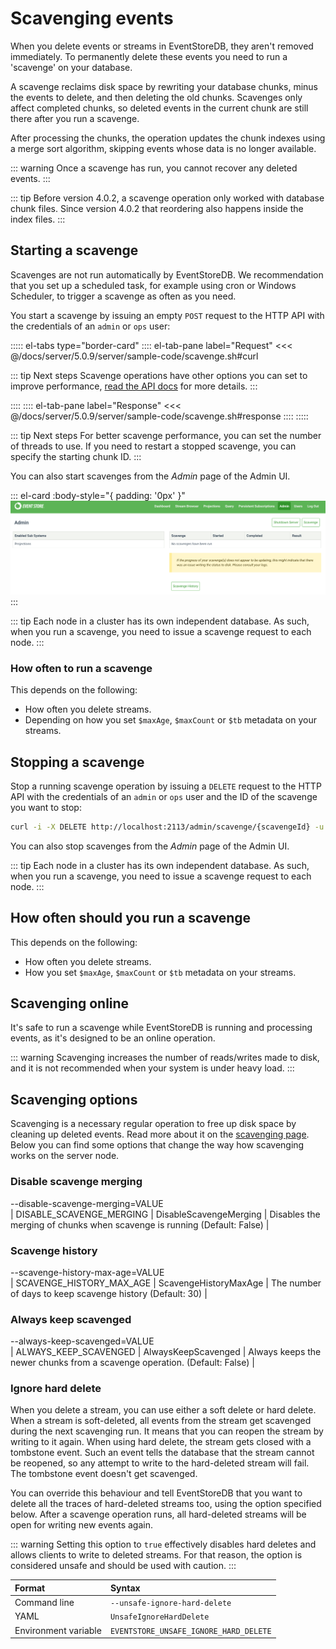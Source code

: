 # Scavenging events

When you delete events or streams in EventStoreDB, they aren't removed immediately. To permanently delete these events you need to run a 'scavenge' on your database.

A scavenge reclaims disk space by rewriting your database chunks, minus the events to delete, and then deleting the old chunks. Scavenges only affect completed chunks, so deleted events in the current chunk are still there after you run a scavenge.

After processing the chunks, the operation updates the chunk indexes using a merge sort algorithm, skipping events whose data is no longer available.

::: warning
Once a scavenge has run, you cannot recover any deleted events.
:::

::: tip
Before version 4.0.2, a scavenge operation only worked with database chunk files. Since version 4.0.2 that reordering also happens inside the index files.
:::

## Starting a scavenge

Scavenges are not run automatically by EventStoreDB. We recommendation that you set up a scheduled task, for example using cron or Windows Scheduler, to trigger a scavenge as often as you need.

You start a scavenge by issuing an empty `POST` request to the HTTP API with the credentials of an `admin` or `ops` user:

::::: el-tabs type="border-card"
:::: el-tab-pane label="Request"
<<< @/docs/server/5.0.9/server/sample-code/scavenge.sh#curl

::: tip Next steps
Scavenge operations have other options you can set to improve performance, [read the API docs](http://none) for more details.
:::

::::
:::: el-tab-pane label="Response"
<<< @/docs/server/5.0.9/server/sample-code/scavenge.sh#response
::::
:::::

::: tip Next steps
For better scavenge performance, you can set the number of threads to use. If you need to restart a stopped scavenge, you can specify the starting chunk ID.
:::

You can also start scavenges from the _Admin_ page of the Admin UI.

::: el-card :body-style="{ padding: '0px' }" 
![Start a scavenge in the Admin UI](../images/admin-scavenge.png)
:::

::: tip
Each node in a cluster has its own independent database. As such, when you run a scavenge, you need to issue a scavenge request to each node.
:::

### How often to run a scavenge

This depends on the following:

-   How often you delete streams.
-   Depending on how you set `$maxAge`, `$maxCount` or `$tb` metadata on your streams.

## Stopping a scavenge

Stop a running scavenge operation by issuing a `DELETE` request to the HTTP API with the credentials of an `admin` or `ops` user and the ID of the scavenge you want to stop:

```bash
curl -i -X DELETE http://localhost:2113/admin/scavenge/{scavengeId} -u "admin:changeit"
```

You can also stop scavenges from the _Admin_ page of the Admin UI.

::: tip
Each node in a cluster has its own independent database. As such, when you run a scavenge, you need to issue a scavenge request to each node.
:::

## How often should you run a scavenge

This depends on the following:

-   How often you delete streams.
-   How you set `$maxAge`, `$maxCount` or `$tb` metadata on your streams.

## Scavenging online

It's safe to run a scavenge while EventStoreDB is running and processing events, as it's designed to be an online operation.

::: warning
Scavenging increases the number of reads/writes made to disk, and it is not recommended when your system is under heavy load.
:::

## Scavenging options

Scavenging is a necessary regular operation to free up disk space by cleaning up deleted events. Read more about it on the [scavenging page](../operations/scavenging.md). Below you can find some options that change the way how scavenging works on the server node.

### Disable scavenge merging

--disable-scavenge-merging=VALUE<br/> | DISABLE_SCAVENGE_MERGING | DisableScavengeMerging | Disables the merging of chunks when scavenge is running (Default: False) |

### Scavenge history

--scavenge-history-max-age=VALUE<br/> | SCAVENGE_HISTORY_MAX_AGE | ScavengeHistoryMaxAge | The number of days to keep scavenge history (Default: 30) |

### Always keep scavenged

--always-keep-scavenged=VALUE<br/> | ALWAYS_KEEP_SCAVENGED | AlwaysKeepScavenged | Always keeps the newer chunks from a scavenge operation. (Default: False) |

### Ignore hard delete

When you delete a stream, you can use either a soft delete or hard delete. When a stream is soft-deleted, all events from the stream get scavenged during the next scavenging run. It means that you can reopen the stream by writing to it again. When using hard delete, the stream gets closed with a tombstone event. Such an event tells the database that the stream cannot be reopened, so any attempt to write to the hard-deleted stream will fail. The tombstone event doesn't get scavenged.

You can override this behaviour and tell EventStoreDB that you want to delete all the traces of hard-deleted streams too, using the option specified below. After a scavenge operation runs, all hard-deleted streams will be open for writing new events again.

::: warning
Setting this option to `true` effectively disables hard deletes and allows clients to write to deleted streams. For that reason, the option is considered unsafe and should be used with caution.
:::

| Format               | Syntax |
| :------------------- | :----- |
| Command line         | `--unsafe-ignore-hard-delete` |
| YAML                 | `UnsafeIgnoreHardDelete` |
| Environment variable | `EVENTSTORE_UNSAFE_IGNORE_HARD_DELETE` | 

